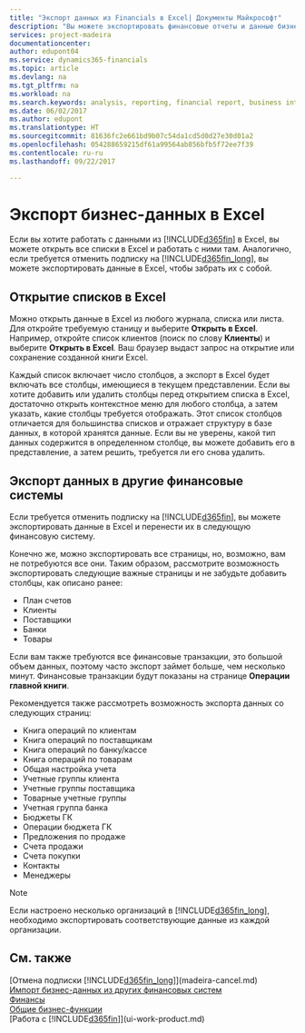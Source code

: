 ```yaml
---
title: "Экспорт данных из Financials в Excel| Документы Майкрософт"
description: "Вы можете экспортировать финансовые отчеты и данные бизнес-аналитики из Dynamics 365 for Financials в Excel или открыть данные Financials в Excel."
services: project-madeira
documentationcenter: 
author: edupont04
ms.service: dynamics365-financials
ms.topic: article
ms.devlang: na
ms.tgt_pltfrm: na
ms.workload: na
ms.search.keywords: analysis, reporting, financial report, business intelligence, BI, Excel
ms.date: 06/02/2017
ms.author: edupont
ms.translationtype: HT
ms.sourcegitcommit: 81636fc2e661bd9b07c54da1cd5d0d27e30d01a2
ms.openlocfilehash: 054288659215df61a99564ab856bfb5f72ee7f39
ms.contentlocale: ru-ru
ms.lasthandoff: 09/22/2017

---
```

# <a name="exporting-your-business-data-to-excel"></a>Экспорт бизнес-данных в Excel
Если вы хотите работать с данными из [!INCLUDE[d365fin](includes/d365fin_md.md)] в Excel, вы можете открыть все списки в Excel и работать с ними там. Аналогично, если требуется отменить подписку на [!INCLUDE[d365fin_long](includes/d365fin_long_md.md)], вы можете экспортировать данные в Excel, чтобы забрать их с собой.

## <a name="opening-lists-in-excel"></a>Открытие списков в Excel
Можно открыть данные в Excel из любого журнала, списка или листа. Для откройте требуемую станицу и выберите **Открыть в Excel**. Например, откройте список клиентов (поиск по слову **Клиенты**) и выберите **Открыть в Excel**. Ваш браузер выдаст запрос на открытие или сохранение созданной книги Excel.  

Каждый список включает число столбцов, а экспорт в Excel будет включать все столбцы, имеющиеся в текущем представлении. Если вы хотите добавить или удалить столбцы перед открытием списка в Excel, достаточно открыть контекстное меню для любого столбца, а затем указать, какие столбцы требуется отображать. Этот список столбцов отличается для большинства списков и отражает структуру в базе данных, в которой хранятся данные. Если вы не уверены, какой тип данных содержится в определенном столбце, вы можете добавить его в представление, а затем решить, требуется ли его снова удалить.  

## <a name="exporting-data-to-other-finance-systems"></a>Экспорт данных в другие финансовые системы
Если требуется отменить подписку на [!INCLUDE[d365fin](includes/d365fin_md.md)], вы можете экспортировать данные в Excel и перенести их в следующую финансовую систему.  

Конечно же, можно экспортировать все страницы, но, возможно, вам не потребуются все они. Таким образом, рассмотрите возможность экспортировать следующие важные страницы и не забудьте добавить столбцы, как описано ранее:  

* План счетов  
* Клиенты  
* Поставщики  
* Банки  
* Товары  

Если вам также требуются все финансовые транзакции, это большой объем данных, поэтому часто экспорт займет больше, чем несколько минут. Финансовые транзакции будут показаны на странице **Операции главной книги**.  

Рекомендуется также рассмотреть возможность экспорта данных со следующих страниц:  

* Книга операций по клиентам  
* Книга операций по поставщикам  
* Книга операций по банку/кассе  
* Книга операций по товарам  
* Общая настройка учета  
* Учетные группы клиента  
* Учетные группы поставщика  
* Товарные учетные группы  
* Учетная группа банка  
* Бюджеты ГК  
* Операции бюджета ГК  
* Предложения по продаже  
* Счета продажи  
* Счета покупки  
* Контакты  
* Менеджеры  

> [!NOTE]  
>   Если настроено несколько организаций в [!INCLUDE[d365fin_long](includes/d365fin_long_md.md)], необходимо экспортировать соответствующие данные из каждой организации.

## <a name="see-also"></a>См. также
[Отмена подписки [!INCLUDE[d365fin_long](includes/d365fin_long_md.md)]](madeira-cancel.md)  
[Импорт бизнес-данных из других финансовых систем](upload-data.md)  
[Финансы](finance.md)  
[Общие бизнес-функции](ui-across-business-areas.md)  
[Работа с [!INCLUDE[d365fin](includes/d365fin_md.md)]](ui-work-product.md)  

